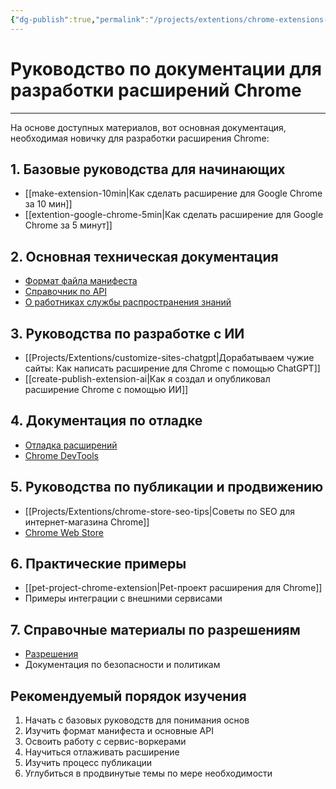 ```yaml
---
{"dg-publish":true,"permalink":"/projects/extentions/chrome-extensions-index/"}
---
```


# Руководство по документации для разработки расширений Chrome

--- 

На основе доступных материалов, вот основная документация, необходимая новичку для разработки расширения Chrome:

## 1. Базовые руководства для начинающих
- [[make-extension-10min\|Как сделать расширение для Google Chrome за 10 мин]]
- [[extention-google-chrome-5min\|Как сделать расширение для Google Chrome за 5 минут]]

## 2. Основная техническая документация
- [Формат файла манифеста](https://developer.chrome.com/docs/extensions/reference/manifest?hl=ru) 
- [Справочник по API](https://developer.chrome.com/docs/extensions/reference/api?hl=ru)
- [О работниках службы распространения знаний](https://developer.chrome.com/docs/extensions/develop/concepts/service-workers?hl=ru)

## 3. Руководства по разработке с ИИ
- [[Projects/Extentions/customize-sites-chatgpt\|Дорабатываем чужие сайты: Как написать расширение для Chrome с помощью ChatGPT]]
- [[create-publish-extension-ai\|Как я создал и опубликовал расширение Chrome с помощью ИИ]]

## 4. Документация по отладке
- [Отладка расширений](https://developer.chrome.com/docs/extensions/get-started/tutorial/debug?hl=ru)
- [Chrome DevTools](https://developers.google.com/web/tools/chrome-devtools/?hl=ru)

## 5. Руководства по публикации и продвижению
- [[Projects/Extentions/chrome-store-seo-tips\|Советы по SEO для интернет-магазина Chrome]]
- [Chrome Web Store](https://chrome.google.com/webstore/devconsole/)

## 6. Практические примеры
- [[pet-project-chrome-extension\|Pet-проект расширения для Chrome]]
- Примеры интеграции с внешними сервисами

## 7. Справочные материалы по разрешениям
- [Разрешения](https://developer.chrome.com/docs/extensions/reference/permissions-list?hl=ru)
- Документация по безопасности и политикам

## Рекомендуемый порядок изучения
1. Начать с базовых руководств для понимания основ
2. Изучить формат манифеста и основные API
3. Освоить работу с сервис-воркерами
4. Научиться отлаживать расширение
5. Изучить процесс публикации
6. Углубиться в продвинутые темы по мере необходимости 